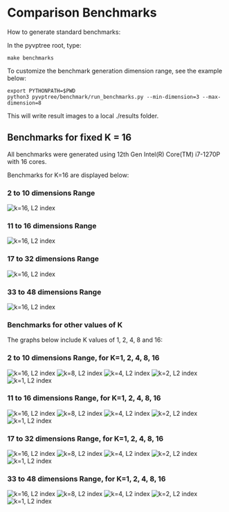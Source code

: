 # Comparison Benchmarks

How to generate standard benchmarks:

In the pyvptree root, type:

```
make benchmarks
```

To customize the benchmark generation dimension range, see the example below:

```
export PYTHONPATH=$PWD
python3 pyvptree/benchmark/run_benchmarks.py --min-dimension=3 --max-dimension=8
```

This will write result images to a local ./results folder.


## Benchmarks for fixed K = 16

All benchmarks were generated using 12th Gen Intel(R) Core(TM) i7-1270P with 16 cores.

Benchmarks for K=16 are displayed below:

### 2 to 10 dimensions Range

![k=16, L2 index](../../docs/img/from_2_to_10/VPTreeL2Index_k_16.png "K=16, L2 index")

### 11 to 16 dimensions Range

![k=16, L2 index](../../docs/img/from_11_to_16/VPTreeL2Index_k_16.png "K=16, L2 index")

### 17 to 32 dimensions Range
![k=16, L2 index](../../docs/img/from_17_to_32/VPTreeL2Index_k_16.png "K=16, L2 index")

### 33 to 48 dimensions Range

![k=16, L2 index](../../docs/img/from_33_to_48/VPTreeL2Index_k_16.png "K=16, L2 index")

### Benchmarks for other values of K

The graphs below include K values of 1, 2, 4, 8 and 16:

### 2 to 10 dimensions Range, for K=1, 2, 4, 8, 16

![k=16, L2 index](../../docs/img/from_2_to_10/VPTreeL2Index_k_16.png "K=16, L2 index")
![k=8, L2 index](../../docs/img/from_2_to_10/VPTreeL2Index_k_8.png "K=8, L2 index")
![k=4, L2 index](../../docs/img/from_2_to_10/VPTreeL2Index_k_4.png "K=4, L2 index")
![k=2, L2 index](../../docs/img/from_2_to_10/VPTreeL2Index_k_2.png "K=2, L2 index")
![k=1, L2 index](../../docs/img/from_2_to_10/VPTreeL2Index_k_1.png "K=1, L2 index")

### 11 to 16 dimensions Range, for K=1, 2, 4, 8, 16

![k=16, L2 index](../../docs/img/from_11_to_16/VPTreeL2Index_k_16.png "K=16, L2 index")
![k=8, L2 index](../../docs/img/from_11_to_16/VPTreeL2Index_k_8.png "K=8, L2 index")
![k=4, L2 index](../../docs/img/from_11_to_16/VPTreeL2Index_k_4.png "K=4, L2 index")
![k=2, L2 index](../../docs/img/from_11_to_16/VPTreeL2Index_k_2.png "K=2, L2 index")
![k=1, L2 index](../../docs/img/from_11_to_16/VPTreeL2Index_k_1.png "K=1, L2 index")

### 17 to 32 dimensions Range, for K=1, 2, 4, 8, 16

![k=16, L2 index](../../docs/img/from_17_to_32/VPTreeL2Index_k_16.png "K=16, L2 index")
![k=8, L2 index](../../docs/img/from_17_to_32/VPTreeL2Index_k_8.png "K=8, L2 index")
![k=4, L2 index](../../docs/img/from_17_to_32/VPTreeL2Index_k_4.png "K=4, L2 index")
![k=2, L2 index](../../docs/img/from_17_to_32/VPTreeL2Index_k_2.png "K=2, L2 index")
![k=1, L2 index](../../docs/img/from_17_to_32/VPTreeL2Index_k_1.png "K=1, L2 index")

### 33 to 48 dimensions Range, for K=1, 2, 4, 8, 16

![k=16, L2 index](../../docs/img/from_33_to_48/VPTreeL2Index_k_16.png "K=16, L2 index")
![k=8, L2 index](../../docs/img/from_33_to_48/VPTreeL2Index_k_8.png "K=8, L2 index")
![k=4, L2 index](../../docs/img/from_33_to_48/VPTreeL2Index_k_4.png "K=4, L2 index")
![k=2, L2 index](../../docs/img/from_33_to_48/VPTreeL2Index_k_2.png "K=2, L2 index")
![k=1, L2 index](../../docs/img/from_33_to_48/VPTreeL2Index_k_1.png "K=1, L2 index")
